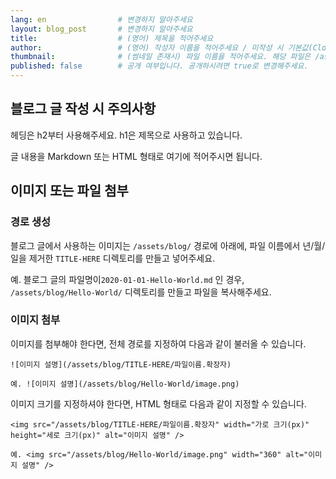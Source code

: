 ```yaml
---
lang: en                # 변경하지 말아주세요
layout: blog_post       # 변경하지 말아주세요
title:                  # (영어) 제목을 적어주세요
author:                 # (영어) 작성자 이름을 적어주세요 / 미작성 시 기본값(Cloud Bandwagon)으로 표시됩니다
thumbnail:              # (썸네일 존재시) 파일 이름을 적어주세요. 해당 파일은 /assets/blog/ 경로에 있어야 합니다.
published: false        # 공개 여부입니다. 공개하시려면 true로 변경해주세요.
---
```


## 블로그 글 작성 시 주의사항

헤딩은 h2부터 사용해주세요. h1은 제목으로 사용하고 있습니다.

글 내용을 Markdown 또는 HTML 형태로 여기에 적어주시면 됩니다.


## 이미지 또는 파일 첨부

### 경로 생성

블로그 글에서 사용하는 이미지는 `/assets/blog/` 경로에 아래에, 파일 이름에서 년/월/일을 제거한 `TITLE-HERE` 디렉토리를 만들고 넣어주세요.

예. 블로그 글의 파일명이`2020-01-01-Hello-World.md` 인 경우,  `/assets/blog/Hello-World/` 디렉토리를 만들고 파일을 복사해주세요.

### 이미지 첨부

이미지를 첨부해야 한다면, 전체 경로를 지정하여 다음과 같이 불러올 수 있습니다.
```
![이미지 설명](/assets/blog/TITLE-HERE/파일이름.확장자)

예. ![이미지 설명](/assets/blog/Hello-World/image.png)
```

이미지 크기를 지정하셔야 한다면, HTML 형태로 다음과 같이 지정할 수 있습니다.
```
<img src="/assets/blog/TITLE-HERE/파일이름.확장자" width="가로 크기(px)" height="세로 크기(px)" alt="이미지 설명" />

예. <img src="/assets/blog/Hello-World/image.png" width="360" alt="이미지 설명" />
```

